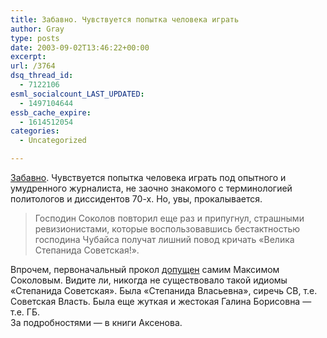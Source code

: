 ```yaml
---
title: Забавно. Чувствуется попытка человека играть
author: Gray
type: posts
date: 2003-09-02T13:46:22+00:00
excerpt:
url: /3764
dsq_thread_id:
  - 7122106
esml_socialcount_LAST_UPDATED:
  - 1497104644
essb_cache_expire:
  - 1614512054
categories:
  - Uncategorized

---
```








<a href="http://www.livejournal.com/users/holmogor/493058.html" target="_blank">Забавно</a>. Чувствуется попытка человека играть под опытного и умудренного журналиста, не заочно знакомого с терминологией политологов и диссидентов 70-х. Но, увы, прокалывается.

> Господин Соколов повторил еще раз и припугнул, страшными ревизионистами, которые воспользовавшись бестактностью господина Чубайса получат лишний повод кричать &#171;Велика Степанида Советская!&#187;.

Впрочем, первоначальный прокол <a href="http://www.globalrus.ru/comments/134502/" target="_blank">допущен</a> самим Максимом Соколовым. Видите ли, никогда не существовало такой идиомы &#171;Степанида Советская&#187;. Была &#171;Степанида Власьевна&#187;, сиречь СВ, т.е. Советская Власть. Была еще жуткая и жестокая Галина Борисовна &#8212; т.е. ГБ.  
За подробностями &#8212; в книги Аксенова.